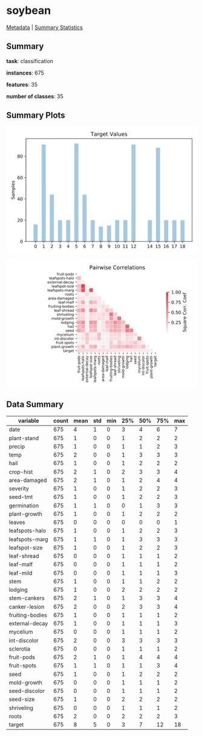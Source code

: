 # soybean

[Metadata](metadata.yaml) | [Summary Statistics](summary_stats.csv)

## Summary

**task**: classification

**instances**: 675

**features**: 35

**number of classes**: 35

## Summary Plots

![Labels](label.svg)

![Corr](corr.svg)

## Data Summary

|	variable	|	count	|	mean	|	std	|	min	|	25%	|	50%	|	75%	|	max|
| --- | --- | --- | --- | --- | --- | --- | --- | --- |
|	date	|	675	|	4	|	1	|	0	|	3	|	4	|	6	|	7
|	plant-stand	|	675	|	1	|	0	|	0	|	1	|	2	|	2	|	2
|	precip	|	675	|	1	|	0	|	0	|	1	|	1	|	2	|	3
|	temp	|	675	|	2	|	0	|	0	|	1	|	3	|	3	|	3
|	hail	|	675	|	1	|	0	|	0	|	1	|	2	|	2	|	2
|	crop-hist	|	675	|	2	|	1	|	0	|	2	|	3	|	3	|	4
|	area-damaged	|	675	|	2	|	1	|	0	|	1	|	2	|	4	|	4
|	severity	|	675	|	1	|	0	|	0	|	1	|	2	|	2	|	3
|	seed-tmt	|	675	|	1	|	0	|	0	|	1	|	2	|	2	|	3
|	germination	|	675	|	1	|	1	|	0	|	0	|	1	|	3	|	3
|	plant-growth	|	675	|	1	|	0	|	0	|	1	|	2	|	2	|	2
|	leaves	|	675	|	0	|	0	|	0	|	0	|	0	|	0	|	1
|	leafspots-halo	|	675	|	1	|	0	|	0	|	1	|	2	|	2	|	3
|	leafspots-marg	|	675	|	1	|	1	|	0	|	1	|	3	|	3	|	3
|	leafspot-size	|	675	|	1	|	0	|	0	|	1	|	2	|	2	|	3
|	leaf-shread	|	675	|	0	|	0	|	0	|	1	|	1	|	1	|	2
|	leaf-malf	|	675	|	0	|	0	|	0	|	1	|	1	|	1	|	2
|	leaf-mild	|	675	|	0	|	0	|	0	|	1	|	1	|	1	|	3
|	stem	|	675	|	1	|	0	|	0	|	1	|	1	|	2	|	2
|	lodging	|	675	|	1	|	0	|	0	|	2	|	2	|	2	|	2
|	stem-cankers	|	675	|	2	|	1	|	0	|	1	|	3	|	3	|	4
|	canker-lesion	|	675	|	2	|	0	|	0	|	2	|	3	|	3	|	4
|	fruiting-bodies	|	675	|	1	|	0	|	0	|	1	|	1	|	1	|	2
|	external-decay	|	675	|	1	|	0	|	0	|	1	|	1	|	1	|	3
|	mycelium	|	675	|	0	|	0	|	0	|	1	|	1	|	1	|	2
|	int-discolor	|	675	|	2	|	0	|	0	|	3	|	3	|	3	|	3
|	sclerotia	|	675	|	0	|	0	|	0	|	1	|	1	|	1	|	2
|	fruit-pods	|	675	|	2	|	1	|	0	|	1	|	4	|	4	|	4
|	fruit-spots	|	675	|	1	|	1	|	0	|	1	|	1	|	3	|	4
|	seed	|	675	|	1	|	0	|	0	|	1	|	2	|	2	|	2
|	mold-growth	|	675	|	0	|	0	|	0	|	1	|	1	|	1	|	2
|	seed-discolor	|	675	|	0	|	0	|	0	|	1	|	1	|	1	|	2
|	seed-size	|	675	|	1	|	0	|	0	|	2	|	2	|	2	|	2
|	shriveling	|	675	|	0	|	0	|	0	|	1	|	1	|	1	|	2
|	roots	|	675	|	2	|	0	|	0	|	2	|	2	|	2	|	3
|	target	|	675	|	8	|	5	|	0	|	3	|	7	|	12	|	18
